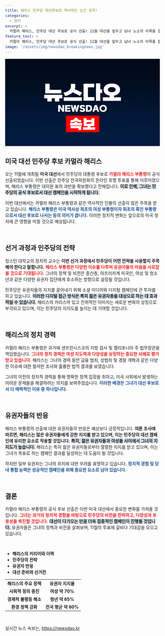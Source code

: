 ```yaml
---
title: 해리스 민주당 대선후보로 역사적인 순간 포착!
categories:
  - 정치
excerpt: >
  카멀라 해리스, 민주당 대선 후보로 공식 선출! 11월 대선을 앞두고 남녀 노소의 이목을 집중시키는 이번 선정이 미국 정치를 어떻게 변화시킬지 기대됩니다. 클릭해 자세한 내용을 확인하세요!
feature_text: >
  카멀라 해리스, 민주당 대선 후보로 공식 선출! 11월 대선을 앞두고 남녀 노소의 이목을 집중시키는 이번 선정이 미국 정치를 어떻게 변화시킬지 기대됩니다. 클릭해 자세한 내용을 확인하세요!
image: '/assets/img/newsdao_breakingnews.jpg'
---
```


<p><img src="/assets/img/newsdao_breakingnews.jpg" alt="implanttips 속보" /></p>

<h2 data-ke-size="size26">미국 대선 민주당 후보 카멀라 해리스</h2>

<p>오는 11월에 개최될 <b>미국 대선</b>에서 민주당의 대통령 후보로 <b><span style="color: #ee2323;">카멀라 해리스 부통령</span></b>이 공식 선출되었습니다. 이번 선출은 민주당 전국위원회의 온라인 호명 투표를 통해 이루어졌으며, 해리스 부통령은 대의원 표의 과반을 확보했다고 전해집니다. <b><span style="background-color: #21538527;">이로 인해, 그녀는 민주당의 공식 후보로서 대선 캠페인을 시작하게 됩니다.</span></b></p>

<p>이번 대선에서는 카멀라 해리스 부통령과 같은 역사적인 인물의 선출이 많은 주목을 받고 있습니다. <b><span style="color: #1a5490;">해리스 부통령은 미국 역사상 최초의 여성 부통령이자 최초의 흑인 부통령으로서 대선 후보로 나서는 등의 의미가 큽니다.</span></b> 이러한 정치적 변화는 앞으로의 미국 정치에 큰 영향을 미칠 것으로 예상됩니다.</p>

<p data-ke-size="size16">&nbsp;</p>

<h2 data-ke-size="size26">선거 과정과 민주당의 전략</h2>

<p>킹스턴 대학교의 정치학 교수는 <b>이번 선거 과정에서 민주당이 어떤 전략을 사용할지 주목해야 한다고 말합니다.</b> <b><span style="color: #ee2323;">해리스 부통령은 다양한 이슈를 다루며 유권자들의 마음을 사로잡을 것으로 기대됩니다.</span></b> 그녀의 정책 및 비전은 중산층, 아프리카계 미국인, 여성 및 청소년과 같은 다양한 유권자 집단에게 호소하는 방향으로 설정될 것입니다.</p>

<p>민주당은 유권자들의 지지를 끌어내기 위해 소셜 미디어와 디지털 캠페인에 큰 투자를 하고 있습니다. <b><span style="background-color: #21538527;">이러한 디지털 접근 방식은 특히 젊은 유권자층을 대상으로 하는 데 효과적일 수 있습니다.</span></b> 해리스의 카리스마 있고 진취적인 이미지는 새로운 변화의 상징으로 부각되고 있으며, 이는 민주당의 지지도를 높이는 데 기여할 것입니다.</p>

<p data-ke-size="size16">&nbsp;</p>

<h2 data-ke-size="size26">해리스의 정치 경력</h2>

<p>카멀라 해리스 부통령은 과거에 샌프란시스코의 지방 검사 및 캘리포니아 주 법무장관을 역임했습니다. <b><span style="color: #ee2323;">그녀의 정치 경력은 여성 지도력과 다양성을 상징하는 중요한 사례로 평가받고 있습니다.</span></b> 해리스는 그녀의 경력 동안 금융 범죄, 성범죄 및 경찰 개혁과 같은 다양한 이슈에 대한 철저한 조사와 훌륭한 법적 결과를 보였습니다.</p>

<p>그녀의 이전의 정치적 경력을 통해 명확한 정책 입장을 취하고, 미국 사회에서 발생하는 어려운 문제들을 해결하려는 의지를 보여주었습니다. <b><span style="color: #1a5490;">이러한 배경은 그녀가 대선 후보로서 더 매력적인 이유 중 하나입니다.</span></b></p>

<p data-ke-size="size16">&nbsp;</p>

<h2 data-ke-size="size26">유권자들의 반응</h2>

<p>해리스 부통령의 선출에 대한 유권자들의 반응은 예상보다 긍정적입니다. <b>여론 조사에 따르면, 해리스는 많은 유권자들에게 강한 지지를 받고 있으며, 이는 민주당의 대선 캠페인에 유리한 요소로 작용할 것입니다.</b> <b><span style="background-color: #21538527;">특히, 젊은 유권자들과 여성들 사이에서 그녀의 지지도가 높습니다.</span></b> 해리스는 특히 젊은 유권자들로부터 열렬한 지지를 받고 있으며, 이는 그녀가 목표로 하는 캠페인 결과를 달성하는 데 도움이 될 것입니다.</p>

<p>하지만 일부 유권자는 그녀의 위치에 대한 우려를 표명하고 있습니다. <b><span style="color: #1a5490;">정치적 경험 및 당내 통합 능력은 성공적인 캠페인을 위해 중요한 요소로 남아 있습니다.</span></b></p>

<p data-ke-size="size16">&nbsp;</p>

<h2 data-ke-size="size26">결론</h2>

<p>카멀라 해리스 부통령의 공식 후보 선출은 이번 미국 대선에서 중요한 변화를 가져올 것입니다. <b><span style="color: #ee2323;">그녀는 과거의 정치적 경험을 바탕으로 민주당의 비전을 전파하고, 다양성과 포용성을 촉진할 것입니다.</span></b> <b><span style="background-color: #21538527;">대선이 다가오는 만큼 더욱 집중적인 캠페인이 진행될 것입니다.</span></b> 유권자들은 그녀의 정책과 비전을 살펴보며, 11월의 투표에 갈비다 기대감을 모으고 있습니다.</p>

<p data-ke-size="size16">&nbsp;</p>

<ul>
    <li><b>해리스의 커리어와 이력</b></li>
    <li><b>민주당의 전략</b></li>
    <li><b>유권자 반응</b></li>
    <li><b>대선 준비와 선거전</b></li>
</ul>

<table style="width: 100%;">
    <tr>
        <td style="text-align: center; height: 17px;"><b>해리스의 주요 정책</b></td>
        <td style="text-align: center; height: 17px;"><b>유권자 지지율</b></td>
    </tr>
    <tr>
        <td style="text-align: center; height: 17px;"><b>사회적 정의 증진</b></td>
        <td style="text-align: center; height: 17px;"><b>여성 약 70%</b></td>
    </tr>
    <tr>
        <td style="text-align: center; height: 17px;"><b>경제적 불평등 해소</b></td>
        <td style="text-align: center; height: 17px;"><b>청년 약 65%</b></td>
    </tr>
    <tr>
        <td style="text-align: center; height: 17px;"><b>환경 정책 강화</b></td>
        <td style="text-align: center; height: 17px;"><b>전국 평균 약 60%</b></td>
    </tr>
</table>

<p data-ke-size="size16">&nbsp;</p>
실시간 뉴스 속보는, <a href="https://newsdao.kr" rel="dofollow">https://newsdao.kr</a>


